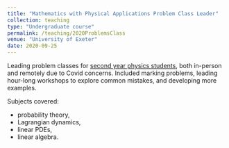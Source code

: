 ```yaml
---
title: "Mathematics with Physical Applications Problem Class Leader"
collection: teaching
type: "Undergraduate course"
permalink: /teaching/2020ProblemsClass
venue: "University of Exeter"
date: 2020-09-25
---
```


Leading problem classes for [second year physics students](https://newton.ex.ac.uk/handbook/PHY/modules/PHY2025.html), both in-person and remotely due to Covid concerns. Included marking problems, leading hour-long workshops to explore common mistakes, and developing more examples.

Subjects covered:
- probability theory, 
- Lagrangian dynamics,
- linear PDEs,
- linear algebra.

